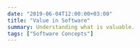 ```yaml
---
date: "2019-06-04T12:00:00+03:00"
title: "Value in Software"
summary: Understanding what is valuable.
tags: ["Software Concepts"]
---
```

